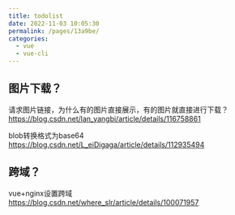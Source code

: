 ```yaml
---
title: todolist
date: 2022-11-03 10:05:30
permalink: /pages/13a9be/
categories:
  - vue
  - vue-cli
---
```


## 图片下载？
请求图片链接，为什么有的图片直接展示，有的图片就直接进行下载？
https://blog.csdn.net/lan_yangbi/article/details/116758861

blob转换格式为base64
https://blog.csdn.net/L_eiDigaga/article/details/112935494



## 跨域？
vue+nginx设置跨域
https://blog.csdn.net/where_slr/article/details/100071957
